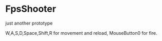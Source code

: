 # FpsShooter
just another prototype

W,A,S,D,Space,Shift,R for movement and reload, MouseButton0 for fire.
